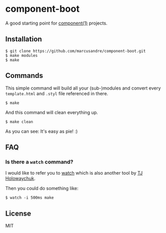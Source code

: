 # component-boot

  A good starting point for [component(1)](https://github.com/component/component) projects.

## Installation

    $ git clone https://github.com/marcusandre/component-boot.git
    $ make modules
    $ make

## Commands

  This simple command will build all your (sub-)modules and convert every ```template.html```
  and ```.styl``` file referenced in there.

    $ make

  And this command will clean everything up.

    $ make clean

  As you can see: It's easy as pie! :)

## FAQ

### Is there a ```watch``` command?

  I would like to refer you to [watch](https://github.com/visionmedia/watch) which
  is also another tool by [TJ Holowaychuk](https://github.com/visionmedia).

  Then you could do something like:

    $ watch -i 500ms make

## License

  MIT
